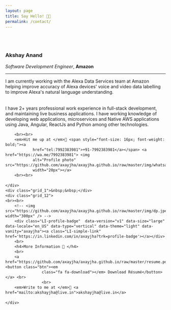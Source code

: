```yaml
---
layout: page
title: Say Hello! 🤙🏼
permalink: /contact/
---
```


<br>
<br>
<div class="container_24">
    <div class="grid_9">
        <h3>Akshay Anand </h3>
        <i>Software Development Engineer</i>, <b>Amazon</b><br>
        <hr/>
        I am currently working with the Alexa Data Services team at Amazon helping improve accuracy of Alexa devices' voice and video data labelling to improve Alexa's natural language understanding.
        <br>
        <br>
        <br>
        I have 2+ years professional work experience in full-stack development, and maintaining live
        business applications. I have working knowledge of developing web applications, microservices and Native AWS applications using
        Java, Angular, ReactJs and Python among other
        technologies. 
        <!--I am actively looking for opportunities to solve challenging problems in a nourishing
        environment with like-minded people. -->

        <br><br>
        <em>Hit me up at </em>📱 <span style="font-size: 16px; font-weight: bold;"><a
                href="tel:7992383981">+91-7992383981</a></span> <a href="https://wa.me/7992383981"> <img
                alt="Profile photo" src="https://github.com/axayjha/axayjha.github.io/raw/master/img/whatsapp.png"
                width="20px"></a>
        <br><br>

    </div>
    <div class="grid_1">&nbsp;&nbsp;</div>
    <div class="grid_12">
    <br><br>
        <!-- <img src="https://github.com/axayjha/axayjha.github.io/raw/master/img/dp.jpeg" width="300px" /> -->
        <div class="LI-profile-badge"  data-version="v1" data-size="large" data-locale="en_US" data-type="vertical" data-theme="light" data-vanity="axayjha"><a class="LI-simple-link" href='https://in.linkedin.com/in/axayjha?trk=profile-badge'></a></div>
        <br>
        <h4>More Information 📜 </h4>
        <br>
        <a href="https://github.com/axayjha/axayjha.github.io/raw/master/resume.pdf"> <button class="btn"><em
                    class="fa fa-download"></em> Download Résumé</button></a> <br>
                    <br>
        <em>Write to me at </em>📧 <a href="mailto:akshayjha@live.in">akshayjha@live.in</a>

    </div>
</div>
<br>
<br>

